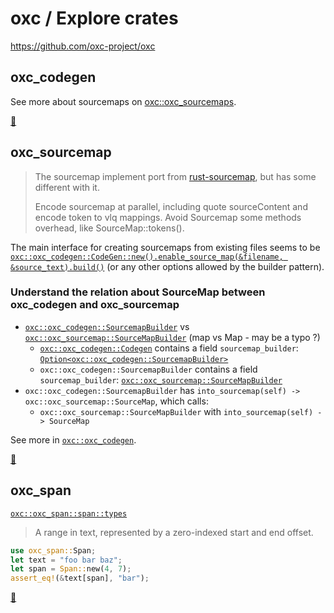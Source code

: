 # oxc / Explore crates

<https://github.com/oxc-project/oxc>

## oxc_codegen

See more about sourcemaps on [oxc::oxc_sourcemaps](#oxc_sourcemap).

<a href="https://github.com/oxc-project/oxc/blob/main/crates/oxc_codegen/src/lib.rs" title="Source Code of oxc_codegen">📄</a>

## oxc_sourcemap

> The sourcemap implement port from [rust-sourcemap](https://github.com/getsentry/rust-sourcemap), but has some different with it.
>
> Encode sourcemap at parallel, including quote sourceContent and encode token to vlq mappings.
> Avoid Sourcemap some methods overhead, like SourceMap::tokens().

The main interface for creating sourcemaps from existing files seems to be [`oxc::oxc_codegen::CodeGen::new().enable_source_map(&filename, &source_text).build()`](https://github.com/oxc-project/oxc/blob/main/crates/oxc_codegen/src/lib.rs) (or any other options allowed by the builder pattern).

### Understand the relation about SourceMap between oxc_codegen and oxc_sourcemap

- [`oxc::oxc_codegen::SourcemapBuilder`](https://github.com/oxc-project/oxc/blob/main/crates/oxc_codegen/src/sourcemap_builder.rs) vs [`oxc::oxc_sourcemap::SourceMapBuilder`](https://github.com/oxc-project/oxc/blob/main/crates/oxc_sourcemap/src/sourcemap_builder.rs) (map vs Map - may be a typo ?)
  - [`oxc::oxc_codegen::Codegen`](https://github.com/oxc-project/oxc/blob/main/crates/oxc_codegen/src/lib.rs) contains a field `sourcemap_builder`: [`Option<oxc::oxc_codegen::SourcemapBuilder>`](https://github.com/oxc-project/oxc/blob/main/crates/oxc_codegen/src/sourcemap_builder.rs)
  - `oxc::oxc_codegen::SourcemapBuilder` contains a field `sourcemap_builder`: [`oxc::oxc_sourcemap::SourceMapBuilder`](https://github.com/oxc-project/oxc/blob/main/crates/oxc_sourcemap/src/sourcemap_builder.rs)
- `oxc::oxc_codegen::SourcemapBuilder` has `into_sourcemap(self) -> oxc::oxc_sourcemap::SourceMap`, which calls:
  - `oxc::oxc_sourcemap::SourceMapBuilder` with `into_sourcemap(self) -> SourceMap`

See more in [`oxc::oxc_codegen`](#oxc_codegen).

<a href="https://github.com/oxc-project/oxc/blob/main/crates/oxc_sourcemap" title="Source Code of oxc_sourcemap">📄</a>

## oxc_span

[`oxc::oxc_span::span::types`](https://github.com/oxc-project/oxc/blob/main/crates/oxc_span/src/span/types.rs)

> A range in text, represented by a zero-indexed start and end offset.

```rust
use oxc_span::Span;
let text = "foo bar baz";
let span = Span::new(4, 7);
assert_eq!(&text[span], "bar");
```

<a href="https://github.com/oxc-project/oxc/blob/main/crates/oxc_span/src/lib.rs" title="Source Code of oxc_span">📄</a>
